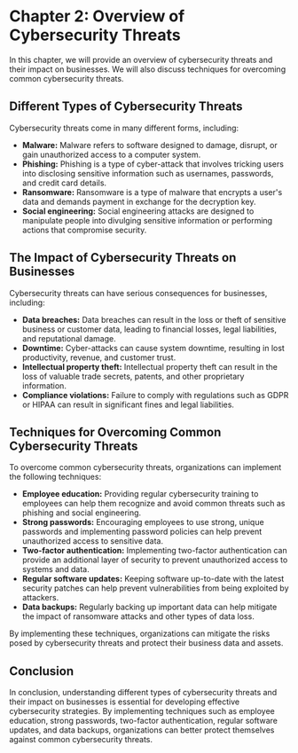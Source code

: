 Chapter 2: Overview of Cybersecurity Threats
============================================

In this chapter, we will provide an overview of cybersecurity threats and their impact on businesses. We will also discuss techniques for overcoming common cybersecurity threats.

Different Types of Cybersecurity Threats
----------------------------------------

Cybersecurity threats come in many different forms, including:

* **Malware:** Malware refers to software designed to damage, disrupt, or gain unauthorized access to a computer system.
* **Phishing:** Phishing is a type of cyber-attack that involves tricking users into disclosing sensitive information such as usernames, passwords, and credit card details.
* **Ransomware:** Ransomware is a type of malware that encrypts a user's data and demands payment in exchange for the decryption key.
* **Social engineering:** Social engineering attacks are designed to manipulate people into divulging sensitive information or performing actions that compromise security.

The Impact of Cybersecurity Threats on Businesses
-------------------------------------------------

Cybersecurity threats can have serious consequences for businesses, including:

* **Data breaches:** Data breaches can result in the loss or theft of sensitive business or customer data, leading to financial losses, legal liabilities, and reputational damage.
* **Downtime:** Cyber-attacks can cause system downtime, resulting in lost productivity, revenue, and customer trust.
* **Intellectual property theft:** Intellectual property theft can result in the loss of valuable trade secrets, patents, and other proprietary information.
* **Compliance violations:** Failure to comply with regulations such as GDPR or HIPAA can result in significant fines and legal liabilities.

Techniques for Overcoming Common Cybersecurity Threats
------------------------------------------------------

To overcome common cybersecurity threats, organizations can implement the following techniques:

* **Employee education:** Providing regular cybersecurity training to employees can help them recognize and avoid common threats such as phishing and social engineering.
* **Strong passwords:** Encouraging employees to use strong, unique passwords and implementing password policies can help prevent unauthorized access to sensitive data.
* **Two-factor authentication:** Implementing two-factor authentication can provide an additional layer of security to prevent unauthorized access to systems and data.
* **Regular software updates:** Keeping software up-to-date with the latest security patches can help prevent vulnerabilities from being exploited by attackers.
* **Data backups:** Regularly backing up important data can help mitigate the impact of ransomware attacks and other types of data loss.

By implementing these techniques, organizations can mitigate the risks posed by cybersecurity threats and protect their business data and assets.

Conclusion
----------

In conclusion, understanding different types of cybersecurity threats and their impact on businesses is essential for developing effective cybersecurity strategies. By implementing techniques such as employee education, strong passwords, two-factor authentication, regular software updates, and data backups, organizations can better protect themselves against common cybersecurity threats.
